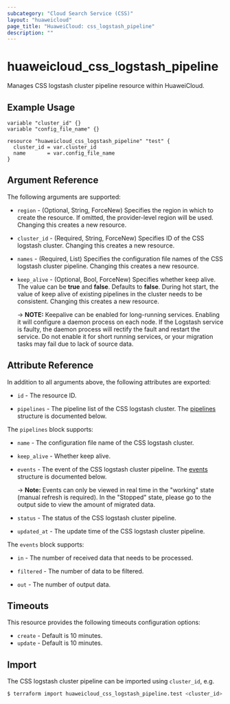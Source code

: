 ```yaml
---
subcategory: "Cloud Search Service (CSS)"
layout: "huaweicloud"
page_title: "HuaweiCloud: css_logstash_pipeline"
description: ""
---
```


# huaweicloud_css_logstash_pipeline

Manages CSS logstash cluster pipeline resource within HuaweiCloud.

## Example Usage

```hcl
variable "cluster_id" {}
variable "config_file_name" {}

resource "huaweicloud_css_logstash_pipeline" "test" {
  cluster_id = var.cluster_id
  name       = var.config_file_name
}
```

## Argument Reference

The following arguments are supported:

* `region` - (Optional, String, ForceNew) Specifies the region in which to create the resource.
  If omitted, the provider-level region will be used.
  Changing this creates a new resource.

* `cluster_id` - (Required, String, ForceNew) Specifies ID of the CSS logstash cluster.
  Changing this creates a new resource.

* `names` - (Required, List) Specifies the configuration file names of the CSS logstash cluster pipeline.
  Changing this creates a new resource.

* `keep_alive` - (Optional, Bool, ForceNew) Specifies whether keep alive. The value can be **true** and **false**.
  Defaults to **false**. During hot start, the value of keep alive of existing pipelines in the cluster needs to
  be consistent.
  Changing this creates a new resource.

  -> **NOTE:** Keepalive can be enabled for long-running services. Enabling it will configure a daemon process
    on each node. If the Logstash service is faulty, the daemon process will rectify the fault and restart the
    service. Do not enable it for short running services, or your migration tasks may fail due to lack of source data.

## Attribute Reference

In addition to all arguments above, the following attributes are exported:

* `id` - The resource ID.

* `pipelines` - The pipeline list of the CSS logstash cluster.
  The [pipelines](#css_logstash_pipelines) structure is documented below.

<a name="css_logstash_pipelines"></a>
The `pipelines` block supports:

* `name` - The configuration file name of the CSS logstash cluster.

* `keep_alive` - Whether keep alive.

* `events` - The event of the CSS logstash cluster pipeline.
  The [events](#css_logstash_pipelines_events) structure is documented below.

  -> **Note:** Events can only be viewed in real time in the "working" state (manual refresh is required).
    In the "Stopped" state, please go to the output side to view the amount of migrated data.

* `status` - The status of the CSS logstash cluster pipeline.

* `updated_at` - The update time of the CSS logstash cluster pipeline.

<a name="css_logstash_pipelines_events"></a>
The `events` block supports:

* `in` - The number of received data that needs to be processed.

* `filtered` - The number of data to be filtered.

* `out` - The number of output data.

## Timeouts

This resource provides the following timeouts configuration options:

* `create` - Default is 10 minutes.
* `update` - Default is 10 minutes.

## Import

The CSS logstash cluster pipeline can be imported using `cluster_id`, e.g.

```bash
$ terraform import huaweicloud_css_logstash_pipeline.test <cluster_id>
```
